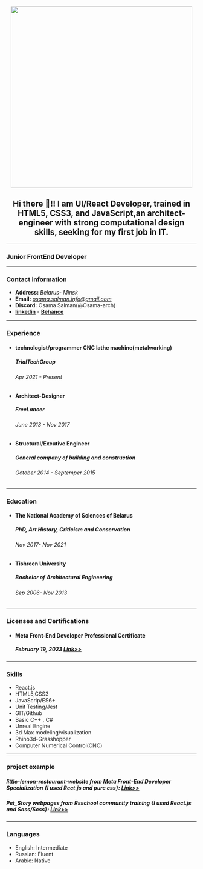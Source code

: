 
<div id="header" align="center">
 <img src="https://giphy.com/embed/3o7WTDeh30YVHhuR4Q" width="480" height="480" frameBorder="0" class="giphy-embed" allowFullScreen/>
</div>

<h2 align="center">Hi there 👋!! I am UI/React Developer, trained in HTML5, CSS3, and JavaScript,an architect-engineer with strong computational design skills, seeking for my first job in IT.</h2>

---

### Junior FrontEnd Developer

---

### **Contact information**

- **Address:** _Belarus- Minsk_
- **Email:** *osama.salman.info@gmail.com*
- **Discord:** Osama Salman(@Osama-arch)
- [**linkedin**](https://www.linkedin.com/in/osama-salman-577926166) - [**Behance** ](https://www.behance.net/sosama5352a78)


---


### **Experience**

- #### technologist/programmer CNC lathe machine(metalworking)

  ##### TrialTechGroup

  ###### Apr 2021 - Present

- #### Architect-Designer

  ##### FreeLancer

  ###### June 2013 - Nov 2017

- #### Structural/Excutive Engineer

  ##### General company of building and construction

  ###### October 2014 - Septemper 2015

---

### **Education**

- #### The National Academy of Sciences of Belarus

  ##### PhD, Art History, Criticism and Conservation

  ###### Nov 2017- Nov 2021

- #### Tishreen University

  ##### Bachelor of Architectural Engineering

  ###### Sep 2006- Nov 2013

---

### **Licenses and Certifications**

- #### Meta Front-End Developer Professional Certificate

  ##### February 19, 2023 [Link>>](https://coursera.org/share/3abc18924460c2af8dd2c0e21e00f71a)

---

### **Skills**

- React.js 
- HTML5,CSS3
- JavaScrip/ES6+
- Unit Testing/Jest
- GIT/Github
- Basic C++ , C#
- Unreal Engine
- 3d Max modeling/visualization
- Rhino3d-Grasshopper
- Computer Numerical Control(CNC)

---
### **project example**
##### little-lemon-restaurant-website from Meta Front-End Developer Specialization {I used Rect.js and pure css}: [Link>>](https://osama-arch.github.io/Pet_Story/src/main/)
##### Pet_Story webpages from Rsschool community training {I used React.js and Sass/Scss}: [Link>>](https://osama-arch.github.io/petStory/)
----------
### **Languages**
- English: Intermediate
- Russian: Fluent
- Arabic: Native

<!--
**Osama-arch/Osama-arch** is a ✨ _special_ ✨ repository because its `README.md` (this file) appears on your GitHub profile.

Here are some ideas to get you started:

- 🔭 I’m currently working on ...
- 🌱 I’m currently learning ...
- 👯 I’m looking to collaborate on ...
- 🤔 I’m looking for help with ...
- 💬 Ask me about ...
- 📫 How to reach me: ...
- 😄 Pronouns: ...
- ⚡ Fun fact: ...
-->
